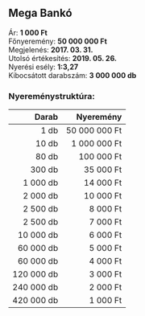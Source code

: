## Mega Bankó

Ár: **1 000 Ft**<br/>
Főnyeremény: **50 000 000 Ft**<br/>
Megjelenés: **2017. 03. 31.**<br/>
Utolsó értékesítés: **2019. 05. 26.**<br/>
Nyerési esély: **1:3,27**<br/>
Kibocsátott darabszám: **3 000 000 db**<br/>

### Nyereménystruktúra:
Darab|Nyeremény
---:|---:
1 db|50 000 000 Ft
10 db|1 000 000 Ft
80 db|100 000 Ft
300 db|35 000 Ft
1 000 db|14 000 Ft
2 000 db|10 000 Ft
2 500 db|8 000 Ft
2 500 db|7 000 Ft
10 000 db|6 000 Ft
60 000 db|5 000 Ft
60 000 db|4 000 Ft
120 000 db|3 000 Ft
240 000 db|2 000 Ft
420 000 db|1 000 Ft
